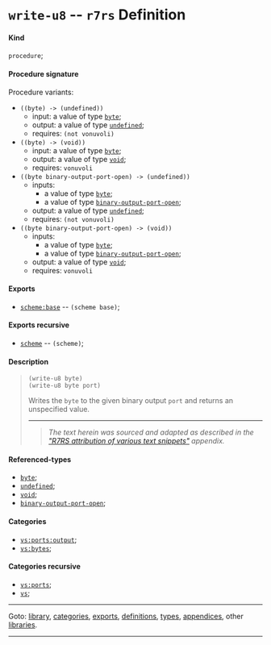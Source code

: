 

<a id='definition__r7rs__write-u8'></a>

# `write-u8` -- `r7rs` Definition


<a id='definition__r7rs__write-u8__kind'></a>

#### Kind

`procedure`;


<a id='definition__r7rs__write-u8__procedure-signature'></a>

#### Procedure signature

Procedure variants:
 * `((byte) -> (undefined))`
   * input: a value of type [`byte`](../../r7rs/types/byte.md#type__r7rs__byte);
   * output: a value of type [`undefined`](../../r7rs/types/undefined.md#type__r7rs__undefined);
   * requires: `(not vonuvoli)`
 * `((byte) -> (void))`
   * input: a value of type [`byte`](../../r7rs/types/byte.md#type__r7rs__byte);
   * output: a value of type [`void`](../../r7rs/types/void.md#type__r7rs__void);
   * requires: `vonuvoli`
 * `((byte binary-output-port-open) -> (undefined))`
   * inputs:
     * a value of type [`byte`](../../r7rs/types/byte.md#type__r7rs__byte);
     * a value of type [`binary-output-port-open`](../../r7rs/types/binary-output-port-open.md#type__r7rs__binary-output-port-open);
   * output: a value of type [`undefined`](../../r7rs/types/undefined.md#type__r7rs__undefined);
   * requires: `(not vonuvoli)`
 * `((byte binary-output-port-open) -> (void))`
   * inputs:
     * a value of type [`byte`](../../r7rs/types/byte.md#type__r7rs__byte);
     * a value of type [`binary-output-port-open`](../../r7rs/types/binary-output-port-open.md#type__r7rs__binary-output-port-open);
   * output: a value of type [`void`](../../r7rs/types/void.md#type__r7rs__void);
   * requires: `vonuvoli`


<a id='definition__r7rs__write-u8__exports'></a>

#### Exports

 * [`scheme:base`](../../r7rs/exports/scheme_3a_base.md#export__r7rs__scheme_3a_base) -- `(scheme base)`;


<a id='definition__r7rs__write-u8__exports-recursive'></a>

#### Exports recursive

 * [`scheme`](../../r7rs/exports/scheme.md#export__r7rs__scheme) -- `(scheme)`;


<a id='definition__r7rs__write-u8__description'></a>

#### Description

> ````
> (write-u8 byte)
> (write-u8 byte port)
> ````
> 
> 
> Writes the `byte` to
> the given binary output `port` and returns an unspecified value.
> 
> 
> ----
> > *The text herein was sourced and adapted as described in the ["R7RS attribution of various text snippets"](../../r7rs/appendices/attribution.md#appendix__r7rs__attribution) appendix.*


<a id='definition__r7rs__write-u8__referenced-types'></a>

#### Referenced-types

 * [`byte`](../../r7rs/types/byte.md#type__r7rs__byte);
 * [`undefined`](../../r7rs/types/undefined.md#type__r7rs__undefined);
 * [`void`](../../r7rs/types/void.md#type__r7rs__void);
 * [`binary-output-port-open`](../../r7rs/types/binary-output-port-open.md#type__r7rs__binary-output-port-open);


<a id='definition__r7rs__write-u8__categories'></a>

#### Categories

 * [`vs:ports:output`](../../r7rs/categories/vs_3a_ports_3a_output.md#category__r7rs__vs_3a_ports_3a_output);
 * [`vs:bytes`](../../r7rs/categories/vs_3a_bytes.md#category__r7rs__vs_3a_bytes);


<a id='definition__r7rs__write-u8__categories-recursive'></a>

#### Categories recursive

 * [`vs:ports`](../../r7rs/categories/vs_3a_ports.md#category__r7rs__vs_3a_ports);
 * [`vs`](../../r7rs/categories/vs.md#category__r7rs__vs);

----

Goto: [library](../../r7rs/_index.md#library__r7rs), [categories](../../r7rs/categories/_index.md#toc__r7rs__categories), [exports](../../r7rs/exports/_index.md#toc__r7rs__exports), [definitions](../../r7rs/definitions/_index.md#toc__r7rs__definitions), [types](../../r7rs/types/_index.md#toc__r7rs__types), [appendices](../../r7rs/appendices/_index.md#toc__r7rs__appendices), other [libraries](../../_libraries.md#toc__libraries).

----

